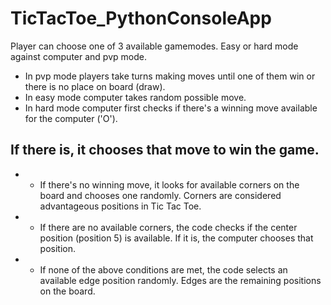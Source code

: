 # TicTacToe_PythonConsoleApp

Player can choose one of 3 available gamemodes.
Easy or hard mode against computer and pvp mode.
* In pvp mode players take turns making moves until one of them win or there is no place on board (draw).
* In easy mode computer takes random possible move.
* In hard mode computer first checks if there's a winning move available for the computer ('O').
## If there is, it chooses that move to win the game.
* * If there's no winning move, it looks for available corners on the board and chooses one randomly. Corners are considered advantageous positions in Tic Tac Toe.
* * If there are no available corners, the code checks if the center position (position 5) is available. If it is, the computer chooses that position.
* * If none of the above conditions are met, the code selects an available edge position randomly. Edges are the remaining positions on the board.
